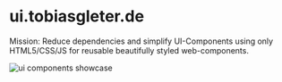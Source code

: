 # ui.tobiasgleter.de

Mission: Reduce dependencies and simplify UI-Components using only HTML5/CSS/JS for reusable beautifully styled web-components.

![ui components showcase](https://github.com/TobiasGleiter/ui.tobiasgleiter.de/blob/main/img/showcase.png?raw=true)
